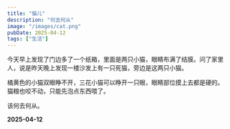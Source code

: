 ```yaml
---
title: "猫儿"
description: "何去何从"
image: "/images/cat.png"
pubDate: 2025-04-12
tags: ["生活"]
---
```




今天早上发现了门边多了一个纸箱，里面是两只小猫，眼睛布满了结膜。问了家里人，说是昨天晚上发现一楼沙发上有一只死猫，旁边是这两只小猫。

橘黄色的小猫双眼睁不开，三花小猫可以睁开一只眼，眼睛部位摸上去都是硬的。猫粮也咬不动，只能先泡点东西喂了。

该何去何从。

**2025-04-12**